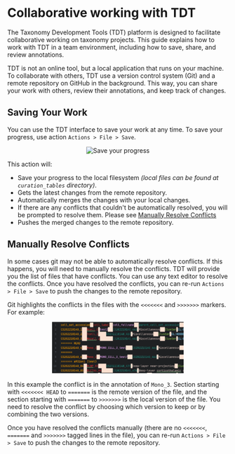 # Collaborative working with TDT
The Taxonomy Development Tools (TDT) platform is designed to facilitate collaborative working on taxonomy projects. This guide explains how to work with TDT in a team environment, including how to save, share, and review annotations.

TDT is not an online tool, but a local application that runs on your machine. To collaborate with others, TDT use a version control system (Git) and a remote repository on GitHub in the background. This way, you can share your work with others, review their annotations, and keep track of changes.

## Saving Your Work

You can use the TDT interface to save your work at any time. To save your progress, use action `Actions > File > Save`. 

<p align="center">
    <img src="https://raw.githubusercontent.com/brain-bican/taxonomy-development-tools/main/docs/images/screenshots/actions_file_save.png" alt="Save your progress" width="300"/>
</p>

This action will:
- Save your progress to the local filesystem _(local files can be found at `curation_tables` directory)_.
- Gets the latest changes from the remote repository.
- Automatically merges the changes with your local changes.
- If there are any conflicts that couldn't be automatically resolved, you will be prompted to resolve them. Please see [Manually Resolve Conflicts](#manually-resolve-coonflicts)
- Pushes the merged changes to the remote repository.

## Manually Resolve Conflicts

In some cases git may not be able to automatically resolve conflicts. If this happens, you will need to manually resolve the conflicts. TDT will provide you the list of files that have conflicts. You can use any text editor to resolve the conflicts. Once you have resolved the conflicts, you can re-run `Actions > File > Save` to push the changes to the remote repository.

Git highlights the conflicts in the files with the `<<<<<<<` and `>>>>>>>` markers. For example:

<p align="center">
    <img src="https://raw.githubusercontent.com/brain-bican/taxonomy-development-tools/main/docs/images/screenshots/conflict.png" alt="Git conflict" width="300"/>
</p>

In this example the conflict is in the annotation of `Mono_3`. Section starting with `<<<<<<< HEAD` to `=======` is the remote version of the file, and the section starting with `=======` to `>>>>>>>` is the local version of the file. You need to resolve the conflict by choosing which version to keep or by combining the two versions.

Once you have resolved the conflicts manually (there are no `<<<<<<<`, `=======` and `>>>>>>>` tagged lines in the file), you can re-run `Actions > File > Save` to push the changes to the remote repository.